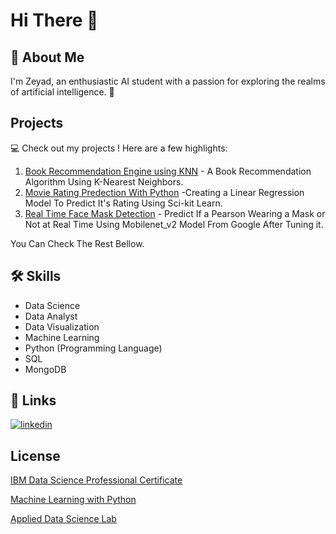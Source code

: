 
# Hi There 👋




## 🚀 About Me
I'm Zeyad, an enthusiastic AI student with a passion for exploring the realms of artificial intelligence. 🤖

## Projects

💻 Check out my projects ! Here are a few highlights:

1. [Book Recommendation Engine using KNN](https://github.com/zeyadsayedabdullah/FCC_Machine_Learning_with_Python/blob/main/fcc_book_recommendation_knn.ipynb) -  A Book Recommendation Algorithm Using K-Nearest Neighbors. 
2. [Movie Rating Predection With Python](https://github.com/zeyadsayedabdullah/codsoft/blob/main/MOVIE_RATING_PREDICTION_WITH_PYTHON.ipynb) -Creating a Linear Regression Model To Predict It's Rating Using Sci-kit Learn.
3. [Real Time Face Mask Detection](https://github.com/zeyadsayedabdullah/Real-Time-Face-Mask-Detection) - Predict If a Pearson Wearing a Mask or Not at Real Time Using Mobilenet_v2 Model From Google After Tuning it.


You Can Check The Rest Bellow.
## 🛠 Skills

* Data Science
* Data Analyst
* Data Visualization
* Machine Learning
* Python (Programming Language)
* SQL
* MongoDB


## 🔗 Links

[![linkedin](https://img.shields.io/badge/linkedin-0A66C2?style=for-the-badge&logo=linkedin&logoColor=white)](https://www.linkedin.com/in/zeyadsayed/)





## License

[IBM Data Science Professional Certificate](https://www.credly.com/badges/18d85a70-d34d-44d6-a55e-afcab367cdbd/linked_in?t=s5xk4r)

[Machine Learning with Python](https://www.freecodecamp.org/certification/fccf4a112df-6b3a-4c1a-9150-a386a9f1c467/machine-learning-with-python-v7)

[Applied Data Science Lab](https://www.credly.com/badges/21f14496-fbaf-489e-bb36-ccc801f63f46/linked_in_profile)

